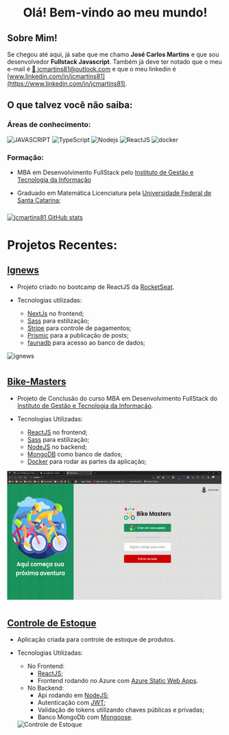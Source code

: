 # <center> Olá! Bem-vindo ao meu mundo! </center>

## Sobre Mim!

Se chegou até aqui, já sabe que me chamo **José Carlos Martins** e que sou desenvolvedor **Fullstack Javascript**.
Também já deve ter notado que o meu e-mail é [📧 jcmartins81@outlook.com](mailto:jcmartins81@outlook.com) e que o meu linkedin é
[www.linkedin.com/in/jcmartins81](https://www.linkedin.com/in/jcmartins81).

## O que talvez você não saiba:

### Áreas de conhecimento:

![JAVASCRIPT](https://img.shields.io/static/v1?label=&message=JAVASCRIPT&color=F7DF1E&style=for-the-badge&logo=javascript&logoColor=black)
![TypeScript](https://img.shields.io/badge/TypeScript-007ACC?style=for-the-badge&logo=typescript&logoColor=white)
![Nodejs](https://img.shields.io/badge/Node.js-43853D?style=for-the-badge&logo=node.js&logoColor=white)
![ReactJS](https://img.shields.io/badge/React-20232A?style=for-the-badge&logo=react&logoColor=61DAFB)
![docker](https://img.shields.io/badge/docker-%230db7ed.svg?style=for-the-badge&logo=docker&logoColor=white)

### Formação:

- MBA em Desenvolvimento FullStack pelo [Instituto de Gestão e Tecnologia da Informação](https://www.igti.com.br/)

- Graduado em Matemática Licenciatura pela [Universidade Federal de Santa Catarina](https://ufsc.br/);

###

[![jcmartins81 GitHub stats](https://github-readme-stats.vercel.app/api?username=jcmartins81&count_private=true&show_icons=true&theme=radical)
](https://github.com/jcmartins81/github-readme-stats)

###     

# Projetos Recentes:

## [Ignews](https://github.com/jcmartins81/ignews) 
- Projeto criado no bootcamp de ReactJS da [RocketSeat](https://www.rocketseat.com.br/).
- Tecnologias utilizadas:
  
  - [NextJs](https://nextjs.org/) no frontend;
  - [Sass](https://sass-lang.com/) para estilização;
  - [Stripe](http://stripe.com/) para controle de pagamentos;
  - [Prismic](https://www.prismic.io/) para a publicação de posts;
  - [faunadb](https://fauna.com/) para acesso ao banco de dados;

<img src="./images/ignews.gif" alt="ignews" width="500" height="300"/>

</br>

#
## [Bike-Masters](https://github.com/jcmartins81/bike_master)
- Projeto de Conclusão do curso MBA em Desenvolvimento FullStack do [Instituto de Gestão e Tecnologia da Informação](https://www.igti.com.br/).
- Tecnologias Utilizadas:
    
    - [ReactJS](https://reactjs.org/) no frontend;
    - [Sass](https://sass-lang.com/) para estilização;
    - [NodeJS](http://nodejs.org/) no backend;
    - [MongoDB](https://www.mongodb.com.br/) como banco de dados;
    - [Docker](https://www.docker.com/) para rodar as partes da aplicação;
  
<img src="./images/bikeMasters.gif" alt="bikeMasters" width="500" height="300"/>

</br>

#
## [Controle de Estoque](https://github.com/jcmartins81/inventory_control_full)
- Aplicação criada para controle de estoque de produtos.
- Tecnologias Utilizadas:
    
  - No Frontend:
    - [ReactJS](https://reactjs.org/);
    - Frontend rodando no Azure com [Azure Static Web Apps](https://azure.microsoft.com/pt-br/services/app-service/static/).
  - No Backend:
    - Api rodando em [NodeJS](http://nodejs.org/);
    - Autenticação com [JWT](https://jwt.io/);
    - Validação de tokens utilizando chaves públicas e privadas;
    - Banco MongoDb com [Mongoose](https://mongoosejs.com/).
  
  <img src="./images/ctrlEstoque.gif" alt="Controle de Estoque" width="500" height="300"/>

</br>